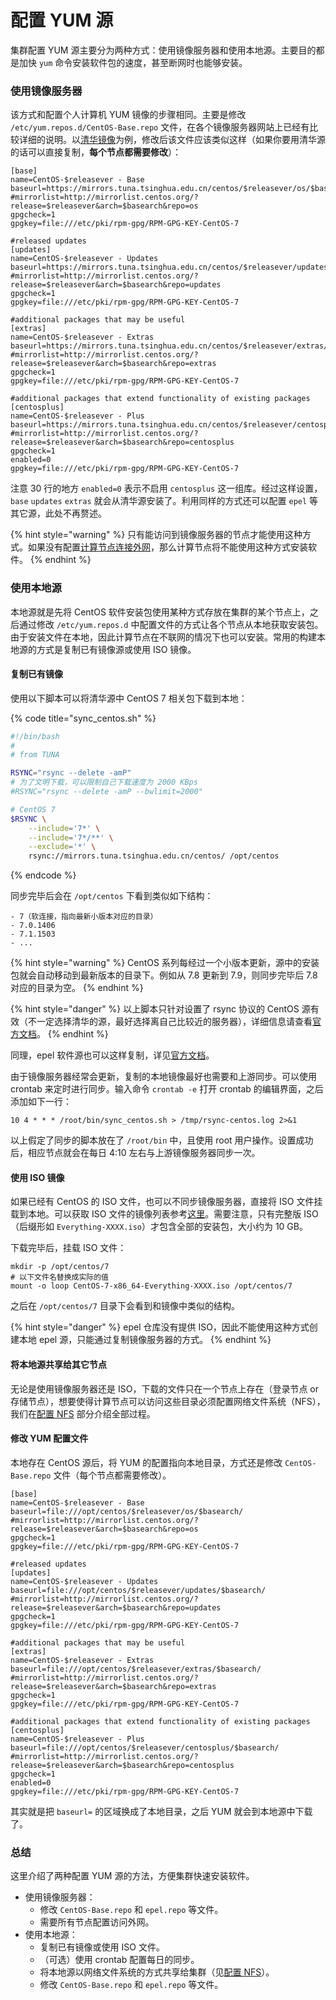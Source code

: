 # 配置 YUM 源

集群配置 YUM 源主要分为两种方式：使用镜像服务器和使用本地源。主要目的都是加快 `yum` 命令安装软件包的速度，甚至断网时也能够安装。

### 使用镜像服务器

该方式和配置个人计算机 YUM 镜像的步骤相同。主要是修改 `/etc/yum.repos.d/CentOS-Base.repo` 文件，在各个镜像服务器网站上已经有比较详细的说明。以[清华镜像](https://mirrors.tuna.tsinghua.edu.cn/help/centos/)为例，修改后该文件应该类似这样（如果你要用清华源的话可以直接复制，**每个节点都需要修改**）：

```text
[base]
name=CentOS-$releasever - Base
baseurl=https://mirrors.tuna.tsinghua.edu.cn/centos/$releasever/os/$basearch/
#mirrorlist=http://mirrorlist.centos.org/?release=$releasever&arch=$basearch&repo=os
gpgcheck=1
gpgkey=file:///etc/pki/rpm-gpg/RPM-GPG-KEY-CentOS-7

#released updates
[updates]
name=CentOS-$releasever - Updates
baseurl=https://mirrors.tuna.tsinghua.edu.cn/centos/$releasever/updates/$basearch/
#mirrorlist=http://mirrorlist.centos.org/?release=$releasever&arch=$basearch&repo=updates
gpgcheck=1
gpgkey=file:///etc/pki/rpm-gpg/RPM-GPG-KEY-CentOS-7

#additional packages that may be useful
[extras]
name=CentOS-$releasever - Extras
baseurl=https://mirrors.tuna.tsinghua.edu.cn/centos/$releasever/extras/$basearch/
#mirrorlist=http://mirrorlist.centos.org/?release=$releasever&arch=$basearch&repo=extras
gpgcheck=1
gpgkey=file:///etc/pki/rpm-gpg/RPM-GPG-KEY-CentOS-7

#additional packages that extend functionality of existing packages
[centosplus]
name=CentOS-$releasever - Plus
baseurl=https://mirrors.tuna.tsinghua.edu.cn/centos/$releasever/centosplus/$basearch/
#mirrorlist=http://mirrorlist.centos.org/?release=$releasever&arch=$basearch&repo=centosplus
gpgcheck=1
enabled=0
gpgkey=file:///etc/pki/rpm-gpg/RPM-GPG-KEY-CentOS-7

```

注意 30 行的地方 `enabled=0` 表示不启用 `centosplus` 这一组库。经过这样设置，`base` `updates` `extras` 就会从清华源安装了。利用同样的方式还可以配置 `epel` 等其它源，此处不再赘述。

{% hint style="warning" %}
只有能访问到镜像服务器的节点才能使用这种方式。如果没有配置[计算节点连接外网](https://ryanbernx.gitbook.io/cluster-admin/system/network#ji-suan-jie-dian-lian-jie-wai-wang-nat)，那么计算节点将不能使用这种方式安装软件。
{% endhint %}

### 使用本地源

本地源就是先将 CentOS 软件安装包使用某种方式存放在集群的某个节点上，之后通过修改 `/etc/yum.repos.d` 中配置文件的方式让各个节点从本地获取安装包。由于安装文件在本地，因此计算节点在不联网的情况下也可以安装。常用的构建本地源的方式是复制已有镜像源或使用 ISO 镜像。

#### 复制已有镜像

使用以下脚本可以将清华源中 CentOS 7 相关包下载到本地：

{% code title="sync\_centos.sh" %}
```bash
#!/bin/bash
#
# from TUNA

RSYNC="rsync --delete -amP"
# 为了文明下载，可以限制自己下载速度为 2000 KBps
#RSYNC="rsync --delete -amP --bwlimit=2000"

# CentOS 7
$RSYNC \
    --include='7*' \
    --include='7*/**' \
    --exclude='*' \
    rsync://mirrors.tuna.tsinghua.edu.cn/centos/ /opt/centos

```
{% endcode %}

同步完毕后会在 `/opt/centos` 下看到类似如下结构：

```text
- 7（软连接，指向最新小版本对应的目录）
- 7.0.1406
- 7.1.1503
- ...
```

{% hint style="warning" %}
CentOS 系列每经过一个小版本更新，源中的安装包就会自动移动到最新版本的目录下。例如从 7.8 更新到 7.9，则同步完毕后 7.8 对应的目录为空。
{% endhint %}

{% hint style="danger" %}
以上脚本只针对设置了 rsync 协议的 CentOS 源有效（不一定选择清华的源，最好选择离自己比较近的服务器），详细信息请查看[官方文档](https://wiki.centos.org/HowTos/CreateLocalMirror)。
{% endhint %}

同理，epel 软件源也可以这样复制，详见[官方文档](https://fedoraproject.org/wiki/Infrastructure/Mirroring)。

由于镜像服务器经常会更新，复制的本地镜像最好也需要和上游同步。可以使用 crontab 来定时进行同步。输入命令 `crontab -e` 打开 crontab 的编辑界面，之后添加如下一行：

```text
10 4 * * * /root/bin/sync_centos.sh > /tmp/rsync-centos.log 2>&1
```

以上假定了同步的脚本放在了 `/root/bin` 中，且使用 root 用户操作。设置成功后，相应节点就会在每日 4:10 左右与上游镜像服务器同步一次。

#### 使用 ISO 镜像

如果已经有 CentOS 的 ISO 文件，也可以不同步镜像服务器，直接将 ISO 文件挂载到本地。可以获取 ISO 文件的镜像列表参考[这里](http://isoredirect.centos.org/centos/7/isos/x86_64/)。需要注意，只有完整版 ISO（后缀形如 `Everything-XXXX.iso`）才包含全部的安装包，大小约为 10 GB。

下载完毕后，挂载 ISO 文件：

```text
mkdir -p /opt/centos/7
# 以下文件名替换成实际的值
mount -o loop CentOS-7-x86_64-Everything-XXXX.iso /opt/centos/7
```

之后在 `/opt/centos/7` 目录下会看到和镜像中类似的结构。

{% hint style="danger" %}
epel 仓库没有提供 ISO，因此不能使用这种方式创建本地 epel 源，只能通过复制镜像服务器的方式。
{% endhint %}

#### 将本地源共享给其它节点

无论是使用镜像服务器还是 ISO，下载的文件只在一个节点上存在（登录节点 or 存储节点），想要使得计算节点可以访问这些目录必须配置网络文件系统（NFS），我们在[配置 NFS](https://ryanbernx.gitbook.io/cluster-admin/system/nfs) 部分介绍全部过程。

#### 修改 YUM 配置文件

本地存在 CentOS 源后，将 YUM 的配置指向本地目录，方式还是修改 `CentOS-Base.repo` 文件（每个节点都需要修改）。

```text
[base]
name=CentOS-$releasever - Base
baseurl=file:///opt/centos/$releasever/os/$basearch/
#mirrorlist=http://mirrorlist.centos.org/?release=$releasever&arch=$basearch&repo=os
gpgcheck=1
gpgkey=file:///etc/pki/rpm-gpg/RPM-GPG-KEY-CentOS-7

#released updates
[updates]
name=CentOS-$releasever - Updates
baseurl=file:///opt/centos/$releasever/updates/$basearch/
#mirrorlist=http://mirrorlist.centos.org/?release=$releasever&arch=$basearch&repo=updates
gpgcheck=1
gpgkey=file:///etc/pki/rpm-gpg/RPM-GPG-KEY-CentOS-7

#additional packages that may be useful
[extras]
name=CentOS-$releasever - Extras
baseurl=file:///opt/centos/$releasever/extras/$basearch/
#mirrorlist=http://mirrorlist.centos.org/?release=$releasever&arch=$basearch&repo=extras
gpgcheck=1
gpgkey=file:///etc/pki/rpm-gpg/RPM-GPG-KEY-CentOS-7

#additional packages that extend functionality of existing packages
[centosplus]
name=CentOS-$releasever - Plus
baseurl=file:///opt/centos/$releasever/centosplus/$basearch/
#mirrorlist=http://mirrorlist.centos.org/?release=$releasever&arch=$basearch&repo=centosplus
gpgcheck=1
enabled=0
gpgkey=file:///etc/pki/rpm-gpg/RPM-GPG-KEY-CentOS-7

```

其实就是把 `baseurl=` 的区域换成了本地目录，之后 YUM 就会到本地源中下载了。

### 总结

这里介绍了两种配置 YUM 源的方法，方便集群快速安装软件。

* 使用镜像服务器：
  * 修改 `CentOS-Base.repo` 和 `epel.repo` 等文件。
  * 需要所有节点配置访问外网。
* 使用本地源：
  * 复制已有镜像或使用 ISO 文件。
  * （可选）使用 crontab 配置每日的同步。
  * 将本地源以网络文件系统的方式共享给集群（见[配置 NFS](https://ryanbernx.gitbook.io/cluster-admin/system/nfs)）。
  * 修改 `CentOS-Base.repo` 和 `epel.repo` 等文件。

